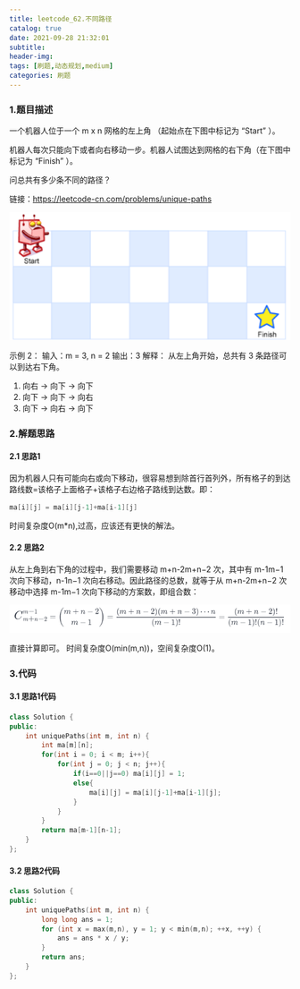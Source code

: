 ```yaml
---
title: leetcode_62.不同路径
catalog: true
date: 2021-09-28 21:32:01
subtitle:
header-img:
tags: [刷题,动态规划,medium]
categories: 刷题
---
```

### 1.题目描述
一个机器人位于一个 m x n 网格的左上角 （起始点在下图中标记为 “Start” ）。

机器人每次只能向下或者向右移动一步。机器人试图达到网格的右下角（在下图中标记为 “Finish” ）。

问总共有多少条不同的路径？

链接：https://leetcode-cn.com/problems/unique-paths

![](assets/markdown-img-paste-20210928213432394.png)

示例 2：
输入：m = 3, n = 2
输出：3
解释：
从左上角开始，总共有 3 条路径可以到达右下角。
1. 向右 -> 向下 -> 向下
2. 向下 -> 向下 -> 向右
3. 向下 -> 向右 -> 向下

### 2.解题思路
#### 2.1 思路1
因为机器人只有可能向右或向下移动，很容易想到除首行首列外，所有格子的到达路线数=该格子上面格子+该格子右边格子路线到达数。即：
```cpp
ma[i][j] = ma[i][j-1]+ma[i-1][j]
```
时间复杂度O(m*n),过高，应该还有更快的解法。
#### 2.2 思路2
从左上角到右下角的过程中，我们需要移动 m+n-2m+n−2 次，其中有 m-1m−1 次向下移动，n-1n−1 次向右移动。因此路径的总数，就等于从 m+n-2m+n−2 次移动中选择 m-1m−1 次向下移动的方案数，即组合数：

![](assets/markdown-img-paste-20210928214737571.png)

直接计算即可。
时间复杂度O(min(m,n))，空间复杂度O(1)。
### 3.代码
#### 3.1 思路1代码
```cpp
class Solution {
public:
    int uniquePaths(int m, int n) {
        int ma[m][n];
        for(int i = 0; i < m; i++){
            for(int j = 0; j < n; j++){
                if(i==0||j==0) ma[i][j] = 1;
                else{
                    ma[i][j] = ma[i][j-1]+ma[i-1][j];
                }
            }
        }
        return ma[m-1][n-1];
    }
};
```
#### 3.2 思路2代码
```cpp
class Solution {
public:
    int uniquePaths(int m, int n) {
        long long ans = 1;
        for (int x = max(m,n), y = 1; y < min(m,n); ++x, ++y) {
            ans = ans * x / y;
        }
        return ans;
    }
};
```

